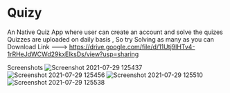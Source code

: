 # Quizy
An Native Quiz App where user can create an account and solve the quizes 
Quizzes are uploaded on daily basis , So try Solving as many as you can 
Download Link ---> https://drive.google.com/file/d/11Utj9lHTv4-1rRHeJdWCWd29kxElksDs/view?usp=sharing

Screenshots
![Screenshot 2021-07-29 125437](https://user-images.githubusercontent.com/66024385/127450389-03edc35c-9189-49d9-ba23-f29c00677322.png)
![Screenshot 2021-07-29 125456](https://user-images.githubusercontent.com/66024385/127450392-e3f07964-91a3-4e0d-8190-f857bbc7b589.png)
![Screenshot 2021-07-29 125510](https://user-images.githubusercontent.com/66024385/127450397-96081b83-ee8a-4247-b626-c998601fbbb4.png)
![Screenshot 2021-07-29 125538](https://user-images.githubusercontent.com/66024385/127450401-9d37b56a-b3c9-47bb-bf09-0ca276024c90.png)

